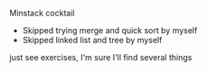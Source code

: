 Minstack
cocktail

- Skipped trying merge and quick sort by myself
- Skipped linked list and tree by myself

just see exercises, I'm sure I'll find several things
